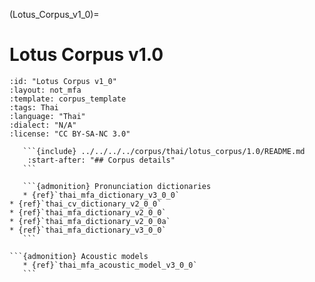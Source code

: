 (Lotus_Corpus_v1_0)=
# Lotus Corpus v1.0

``````{corpus} Lotus Corpus v1.0
:id: "Lotus Corpus v1_0"
:layout: not_mfa
:template: corpus_template
:tags: Thai
:language: "Thai"
:dialect: "N/A"
:license: "CC BY-SA-NC 3.0"

   ```{include} ../../../../corpus/thai/lotus_corpus/1.0/README.md
    :start-after: "## Corpus details"
   ```

   ```{admonition} Pronunciation dictionaries
   * {ref}`thai_mfa_dictionary_v3_0_0`
* {ref}`thai_cv_dictionary_v2_0_0`
* {ref}`thai_mfa_dictionary_v2_0_0`
* {ref}`thai_mfa_dictionary_v2_0_0a`
* {ref}`thai_mfa_dictionary_v3_0_0`
   ```

```{admonition} Acoustic models
   * {ref}`thai_mfa_acoustic_model_v3_0_0`
   ```
``````
